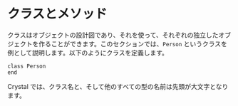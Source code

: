# クラスとメソッド

クラスはオブジェクトの設計図であり、それを使って、それぞれの独立したオブジェクトを作ることができます。このセクションでは、`Person` というクラスを例として説明します。以下のようにクラスを定義します。

```crystal
class Person
end
```

Crystal では、クラス名と、そして他のすべての型の名前は先頭が大文字となります。
